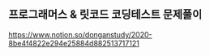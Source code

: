 ## 프로그래머스 & 릿코드 코딩테스트 문제풀이


https://www.notion.so/donganstudy/2020-8be4f4822e294e25884d882513717121

